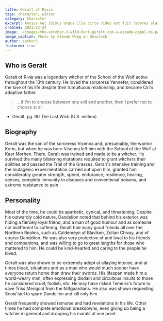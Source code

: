 ```yaml
---
title: Geralt of Rivia
tags: character, witcer
category: Character
excerpt: Anxius nec ibimus utque illa circa video est fuit labores alas. Vincere ferociaarva.
created: 2021-22-24
image: ./images/the-witcher-3-wild-hunt-geralt-com-a-espada-papel-de-parede-1600x480_68.jpg
image_caption: Photo by Steven Wong on Unsplash
author: author3
featured: true
---
```


## Who is Geralt

Geralt of Rivia was a legendary witcher of the School of the Wolf active throughout the 13th century. He loved the sorceress Yennefer, considered the love of his life despite their tumultuous relationship, and became Ciri's adoptive father.

> ...if I'm to choose between one evil and another, then I prefer not to choose at all.
- Geralt, pg. 90 The Last Wish (U.S. edition)


## Biography

Geralt was the son of the sorceress Visenna and, presumably, the warrior Korin, but when he was born Visenna left him with the School of the Wolf at Kaer Morhen. There, Geralt was trained and made to be a witcher. He survived the many blistering mutations required to grant witchers their abilities and passed the Trial of the Grasses. Geralt's intensive training and the mutagenic experimentation carried out upon him, granted him considerably greater strength, speed, endurance, resilience, healing, senses, complete immunity to diseases and conventional poisons, and extreme resistance to pain.


## Personality

Most of the time, he could be apathetic, cynical, and threatening. Despite his outwardly cold nature, Dandelion noted that behind his exterior was hiding a fiercely loyal friend, and a man of good humour and as someone not indifferent to suffering. Geralt had many good friends all over the Northern Realms, such as Caldemeyn of Blaviken, Zoltan Chivay, and of course Dandelion. He was also very protective of and loyal to his friends and companions, and was willing to go to great lengths for those who mattered to him. He could be kind-hearted and caring to the people he loved.

Geralt was also shown to be extremely adept at allaying intense, and at times bleak, situations and as a man who would much sooner have everyone return home than draw their swords. His lifespan made him a world-weary man, often expressing disdain and circuitous insults to those he considered cruel, foolish, etc. He may have risked Temeria's future to save Triss Merigold from the Nilfgaardians. He also was shown requesting Scoia'tael to spare Dandelion and kill only him.

Geralt frequently showed remorse and had revelations in his life. Other times he had complete emotional breakdowns, even giving up being a witcher in general and dropping his morals at one point.
